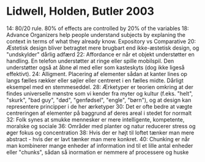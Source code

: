 # Lidwell, Holden, Butler 2003
14: 80/20 rule. 80% of effects are controlled by 20% of the variables
18: Advance Organizers help people understand subjects by explaning the context in terms of what they already know. Expository vs Comparative
20: Æstetisk design bliver betragtet mere brugbart end ikke-æstetisk design, og "undskylder" dårlig adfærd
22: Affordance er når et objekt understøtter en handling. En telefon understøtter at ringe eller spille mobilspil. Den understøtter også at åbne øl med eller som kasteskyts (dog ikke ligeså effektivt).
24: Alligment. Placering af elementer sådan at kanter lines op langs fælles rækker eller søjler eller centreret i en fælles midte. Dårligt eksempel med en stemmeseddel.
28: Ærketyper er teorien omkring at der findes universelle mønstre som vi kender fra myter og kultur (f.eks. "helt", "skurk", "bad guy", "død", "genfødsel", "engle", "børn"), og at design kan representere principper i de her ærketyper
30: Det er ofte bedre at vægte centreringen af elementer på baggrund af deres areal i stedet for normalt
32: Folk synes at smukke mennesker er mere intelligente, kompetente, moralske og sociale
36: Områder med planter og natur reducerer stress og øger fokus og concentration
38: Hvis der er højt til loftet tænker man mere abstract - hvis der er lavt tænker man mere konkret.
40: Chunking er når man kombinerer mange enheder af information ind til et lille antal enheder eller "chunks", sådan så inormation er nemmere af processere og huske
